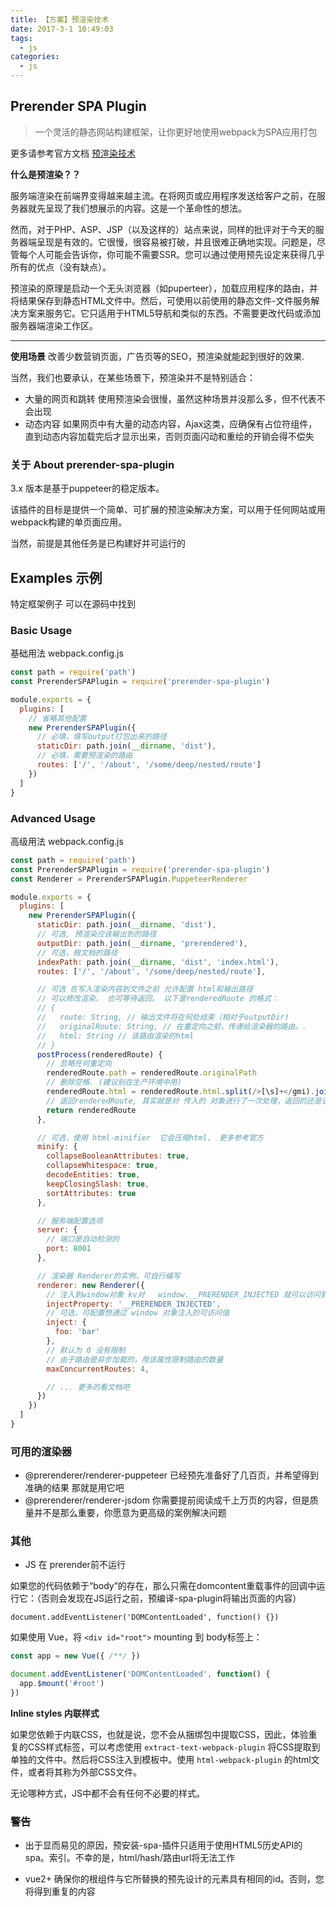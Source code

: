 ```yaml
---
title: 【方案】预渲染技术
date: 2017-3-1 10:49:03
tags: 
  - js
categories: 
  - js
---
```

## Prerender SPA Plugin 

> 一个灵活的静态网站构建框架，让你更好地使用webpack为SPA应用打包

更多请参考官方文档 [预渲染技术](https://github.com/chrisvfritz/prerender-spa-plugin)


**什么是预渲染？？**

服务端渲染在前端界变得越来越主流。在将网页或应用程序发送给客户之前，在服务器就先呈现了我们想展示的内容。这是一个革命性的想法。

然而，对于PHP、ASP、JSP（以及这样的）站点来说，同样的批评对于今天的服务器端呈现是有效的。它很慢，很容易被打破，并且很难正确地实现。问题是，尽管每个人可能会告诉你，你可能不需要SSR。您可以通过使用预先设定来获得几乎所有的优点（没有缺点）。

预渲染的原理是启动一个无头浏览器（如puperteer），加载应用程序的路由，并将结果保存到静态HTML文件中。然后，可使用以前使用的静态文件-文件服务解决方案来服务它。它只适用于HTML5导航和类似的东西。不需要更改代码或添加服务器端渲染工作区。

---

**使用场景**
改善少数营销页面，广告页等的SEO，预渲染就能起到很好的效果.

当然，我们也要承认，在某些场景下，预渲染并不是特别适合：

* 大量的网页和跳转 使用预渲染会很慢，虽然这种场景并没那么多，但不代表不会出现
* 动态内容 如果网页中有大量的动态内容，Ajax这类，应确保有占位符组件，直到动态内容加载完后才显示出来，否则页面闪动和重绘的开销会得不偿失


### 关于 About prerender-spa-plugin

3.x 版本是基于puppeteer的稳定版本。

该插件的目标是提供一个简单、可扩展的预渲染解决方案，可以用于任何网站或用webpack构建的单页面应用。

当然，前提是其他任务是已构建好并可运行的


## Examples 示例

特定框架例子 可以在源码中找到

### Basic Usage 

基础用法 webpack.config.js

```js
const path = require('path')
const PrerenderSPAPlugin = require('prerender-spa-plugin')

module.exports = {
  plugins: [
    // 省略其他配置
    new PrerenderSPAPlugin({
      // 必填，填写output打包出来的路径
      staticDir: path.join(__dirname, 'dist'),
      // 必填，需要预渲染的路由
      routes: ['/', '/about', '/some/deep/nested/route']
    })
  ]
}
```

### Advanced Usage 

高级用法 webpack.config.js

```js
const path = require('path')
const PrerenderSPAPlugin = require('prerender-spa-plugin')
const Renderer = PrerenderSPAPlugin.PuppeteerRenderer

module.exports = {
  plugins: [
    new PrerenderSPAPlugin({
      staticDir: path.join(__dirname, 'dist'),
      // 可选, 预渲染应该输出到的路径
      outputDir: path.join(__dirname, 'prerendered'),
      // 可选，根文档的路径
      indexPath: path.join(__dirname, 'dist', 'index.html'),
      routes: ['/', '/about', '/some/deep/nested/route'],

      // 可选 在写入渲染内容到文件之前 允许配置 html和输出路径
      // 可以修改渲染， 也可等待返回。 以下是renderedRoute 的格式：
      // {
      //   route: String, // 输出文件将在何处结束（相对于outputDir)
      //   originalRoute: String, // 在重定向之前，传递给渲染器的路由。.
      //   html: String // 该路由渲染的html
      // }
      postProcess(renderedRoute) {
        // 忽略任何重定向
        renderedRoute.path = renderedRoute.originalPath
        // 删除空格. (建议别在生产环境中用)
        renderedRoute.html = renderedRoute.html.split(/>[\s]+</gmi).join('><')
        // 返回renderedRoute, 其实就是对 传入的 对象进行了一次处理，返回的还是该对象
        return renderedRoute
      },

      // 可选，使用 html-minifier  它会压缩html， 更多参考官方
      minify: {
        collapseBooleanAttributes: true,
        collapseWhitespace: true,
        decodeEntities: true,
        keepClosingSlash: true,
        sortAttributes: true
      },

      // 服务端配置选项
      server: {
        // 端口是自动检测的
        port: 8001
      },

      // 渲染器 Renderer的实例，可自行编写
      renderer: new Renderer({
        // 注入到window对象 kv对   window.__PRERENDER_INJECTED 就可以访问到了
        injectProperty: '__PRERENDER_INJECTED',
        // 可选，可配置想通过 window 对象注入的可访问值
        inject: {
          foo: 'bar'
        },
        // 默认为 0 没有限制 
        // 由于路由是异步加载的，用该属性限制路由的数量
        maxConcurrentRoutes: 4,

        // ... 更多的看文档吧
      })
    })
  ]
}
```


### 可用的渲染器

* @prerenderer/renderer-puppeteer 已经预先准备好了几百页，并希望得到准确的结果 那就是用它吧
* @prerenderer/renderer-jsdom 你需要提前阅读成千上万页的内容，但是质量并不是那么重要，你愿意为更高级的案例解决问题


### 其他

* JS 在 prerender前不运行

如果您的代码依赖于“body”的存在，那么只需在domcontent重载事件的回调中运行它：（否则会发现在JS运行之前，预编译-spa-plugin将输出页面的内容）

    document.addEventListener('DOMContentLoaded', function() {})

如果使用 Vue，将 `<div id="root">` mounting 到 body标签上：

```js
const app = new Vue({ /**/ })

document.addEventListener('DOMContentLoaded', function() {
  app.$mount('#root')
})
```

**Inline styles 内联样式**

如果您依赖于内联CSS，也就是说，您不会从捆绑包中提取CSS，因此，体验重复的CSS样式标签，可以考虑使用 `extract-text-webpack-plugin` 将CSS提取到单独的文件中。然后将CSS注入到模板中。使用 `html-webpack-plugin` 的html文件，或者将其称为外部CSS文件。

无论哪种方式，JS中都不会有任何不必要的样式。

### 警告

* 出于显而易见的原因，预安装-spa-插件只适用于使用HTML5历史API的spa。索引。不幸的是，html/hash/路由url将无法工作

* vue2+ 确保你的根组件与它所替换的预先设计的元素具有相同的id。否则，您将得到重复的内容

